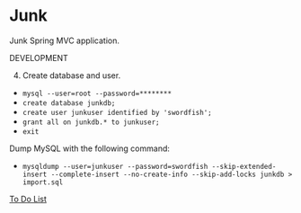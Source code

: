# Junk
Junk Spring MVC application.

DEVELOPMENT

4. Create database and user.
  - `mysql --user=root --password=********`
  - `create database junkdb;`
  - `create user junkuser identified by 'swordfish';`
  - `grant all on junkdb.* to junkuser;`
  - `exit`

Dump MySQL with the following command:
  - `mysqldump --user=junkuser --password=swordfish --skip-extended-insert --complete-insert --no-create-info --skip-add-locks junkdb > import.sql`

[To Do List](TODO.md)
